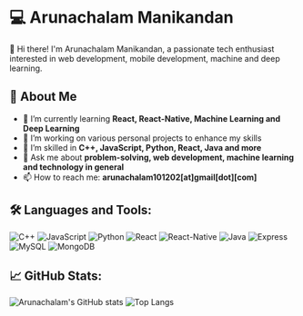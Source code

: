 # 💻 Arunachalam Manikandan

👋 Hi there! I'm Arunachalam Manikandan, a passionate tech enthusiast interested in web development, mobile development, machine and deep learning.

## 🚀 About Me

- 🌱 I’m currently learning **React, React-Native, Machine Learning and Deep Learning**
- 🔭 I’m working on various personal projects to enhance my skills
- 🧠 I’m skilled in **C++, JavaScript, Python, React, Java and more**
- 💬 Ask me about **problem-solving, web development, machine learning and technology in general**
- 📫 How to reach me: **arunachalam101202[at]gmail[dot][com]**

## 🛠️ Languages and Tools:

![C++](https://img.shields.io/badge/C++-00599C?style=for-the-badge&logo=cplusplus&logoColor=white)
![JavaScript](https://img.shields.io/badge/JavaScript-F7DF1E?style=for-the-badge&logo=javascript&logoColor=black)
![Python](https://img.shields.io/badge/Python-3776AB?style=for-the-badge&logo=python&logoColor=white)
![React](https://img.shields.io/badge/React-20232A?style=for-the-badge&logo=react&logoColor=61DAFB)
![React-Native](https://img.shields.io/badge/React--Native-20232A?style=for-the-badge&logo=react&logoColor=61DAFB)
![Java](https://img.shields.io/badge/Java-007396?style=for-the-badge&logo=java&logoColor=white)
![Express](https://img.shields.io/badge/Express-000000?style=for-the-badge&logo=express&logoColor=white)
![MySQL](https://img.shields.io/badge/MySQL-4479A1?style=for-the-badge&logo=mysql&logoColor=white)
![MongoDB](https://img.shields.io/badge/MongoDB-4EA94B?style=for-the-badge&logo=mongodb&logoColor=white)

## 📈 GitHub Stats:

![Arunachalam's GitHub stats](https://github-readme-stats.vercel.app/api?username=ArunachalamM101202&show_icons=true&theme=radical)
![Top Langs](https://github-readme-stats.vercel.app/api/top-langs/?username=ArunachalamM101202&layout=compact&theme=radical)
